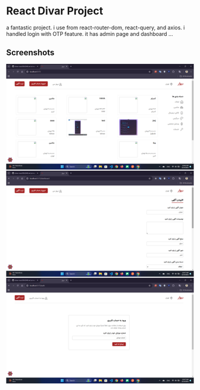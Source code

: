 # React Divar Project

a fantastic project. i use from react-router-dom, react-query, and axios. i handled login with OTP feature. it has admin page and dashboard ...

## Screenshots

<img src="https://github.com/mohammadfaramarzi1/divar-react/blob/main/Screenshot%202024-12-04%20104702.png?raw=true" />

<img src="https://github.com/mohammadfaramarzi1/divar-react/blob/main/Screenshot%202024-12-04%20104717.png?raw=true" />

<img src="https://github.com/mohammadfaramarzi1/divar-react/blob/main/Screenshot%202024-12-04%20104734.png?raw=true" />
